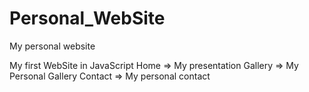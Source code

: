 # Personal_WebSite
My personal website

My first WebSite in JavaScript
  Home => My presentation
    Gallery => My Personal Gallery
      Contact => My personal contact

